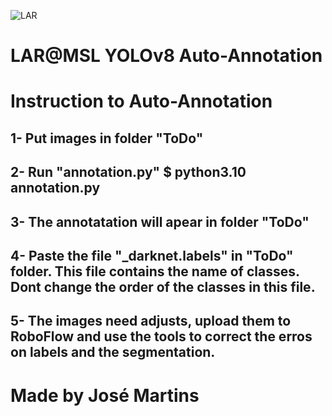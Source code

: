![LAR](https://github.com/MSL-LAR-MinhoTeam/2TDP/blob/main/Images/git_msl_YOLO.png)
# LAR@MSL YOLOv8 Auto-Annotation

# Instruction to Auto-Annotation
## 1- Put images in folder "ToDo"
## 2- Run "annotation.py" $ python3.10 annotation.py
## 3- The annotatation will apear in folder "ToDo"
## 4- Paste the file "_darknet.labels" in "ToDo" folder. This file contains the name of classes. Dont change the order of the classes in this file.
## 5- The images need adjusts, upload them to RoboFlow and use the tools to correct the erros on labels and the segmentation.

# Made by José Martins
